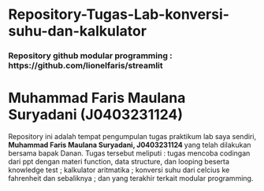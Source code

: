 # Repository-Tugas-Lab-konversi-suhu-dan-kalkulator
<h3> <b>Repository github modular programming </b> : https://github.com/lionelfaris/streamlit </h3>
<h1> Muhammad Faris Maulana Suryadani (J0403231124) </h1>
<p> Repository ini adalah tempat pengumpulan tugas praktikum lab saya sendiri, <b>Muhammad Faris Maulana Suryadani, J0403231124 </b> yang telah dilakukan bersama bapak Danan.  Tugas tersebut meliputi : tugas mencoba codingan dari ppt dengan materi function, data structure, dan looping beserta knowledge test ; kalkulator aritmatika ; konversi suhu dari celcius ke fahrenheit dan sebaliknya ; dan yang terakhir terkait modular programming. </p>
